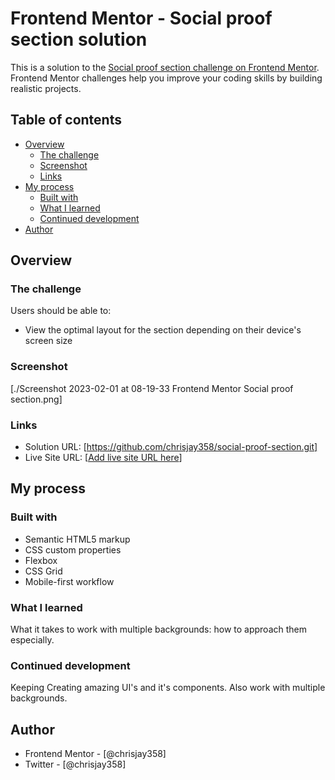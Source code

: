# Frontend Mentor - Social proof section solution

This is a solution to the [Social proof section challenge on Frontend Mentor](https://www.frontendmentor.io/challenges/social-proof-section-6e0qTv_bA). Frontend Mentor challenges help you improve your coding skills by building realistic projects.

## Table of contents

- [Overview](#overview)
  - [The challenge](#the-challenge)
  - [Screenshot](#screenshot)
  - [Links](#links)
- [My process](#my-process)
  - [Built with](#built-with)
  - [What I learned](#what-i-learned)
  - [Continued development](#continued-development)
- [Author](#author)

## Overview

### The challenge

Users should be able to:

- View the optimal layout for the section depending on their device's screen size

### Screenshot

[./Screenshot 2023-02-01 at 08-19-33 Frontend Mentor Social proof section.png]

### Links

- Solution URL: [https://github.com/chrisjay358/social-proof-section.git]
- Live Site URL: [[Add live site URL here](https://social-proofy.netlify.app/)]

## My process

### Built with

- Semantic HTML5 markup
- CSS custom properties
- Flexbox
- CSS Grid
- Mobile-first workflow

### What I learned

What it takes to work with multiple backgrounds: how to approach them especially.

### Continued development

Keeping Creating amazing UI's and it's components. Also work with multiple backgrounds.

## Author

- Frontend Mentor - [@chrisjay358]
- Twitter - [@chrisjay358]
